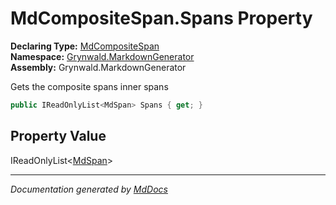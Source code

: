 ﻿<!--  
  <auto-generated>   
    The contents of this file were generated by a tool.  
    Changes to this file may be list if the file is regenerated  
  </auto-generated>   
-->

# MdCompositeSpan.Spans Property

**Declaring Type:** [MdCompositeSpan](../index.md)  
**Namespace:** [Grynwald.MarkdownGenerator](../../index.md)  
**Assembly:** Grynwald.MarkdownGenerator

Gets the composite spans inner spans

```csharp
public IReadOnlyList<MdSpan> Spans { get; }
```

## Property Value

IReadOnlyList\<[MdSpan](../../MdSpan/index.md)\>

___

*Documentation generated by [MdDocs](https://github.com/ap0llo/mddocs)*

